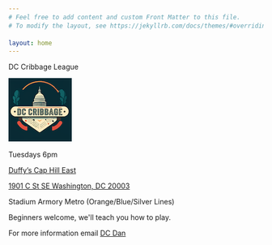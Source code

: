 ```yaml
---
# Feel free to add content and custom Front Matter to this file.
# To modify the layout, see https://jekyllrb.com/docs/themes/#overriding-theme-defaults

layout: home
---
```


DC Cribbage League

![DC Cribbage Logo](/images/logo-small.png)

Tuesdays 6pm

[Duffy’s Cap Hill East](https://dcduffys.com/duffys-cap-hill-east/)

[1901 C St SE Washington, DC 20003](https://maps.app.goo.gl/QtC691UnGb3eh9WFA)

Stadium Armory Metro (Orange/Blue/Silver Lines)

Beginners welcome, we'll teach you how to play.

For more information email [DC Dan](mailto:dan@dcdan.com)